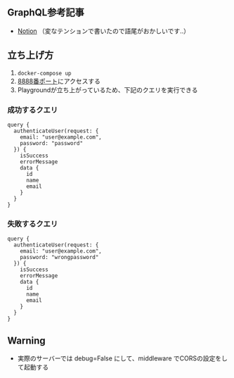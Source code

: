 ## GraphQL参考記事
- [Notion](https://pinto-waltz-911.notion.site/Ariadne-122f3d9811d94bfd832c1e6dc88acc01) （変なテンションで書いたので語尾がおかしいです..）

## 立ち上げ方
1. ```docker-compose up```
2. [8888番ポート](http://localhost:8888/graphql)にアクセスする
3. Playgroundが立ち上がっているため、下記のクエリを実行できる

### 成功するクエリ
```
query {
  authenticateUser(request: {
    email: "user@example.com",
    password: "password"
  }) {
    isSuccess
    errorMessage
    data {
      id
      name
      email
    }
  }
}
```
### 失敗するクエリ
```
query {
  authenticateUser(request: {
    email: "user@example.com",
    password: "wrongpassword"
  }) {
    isSuccess
    errorMessage
    data {
      id
      name
      email
    }
  }
}
```

## Warning
- 実際のサーバーでは debug=False にして、middleware でCORSの設定をして起動する
